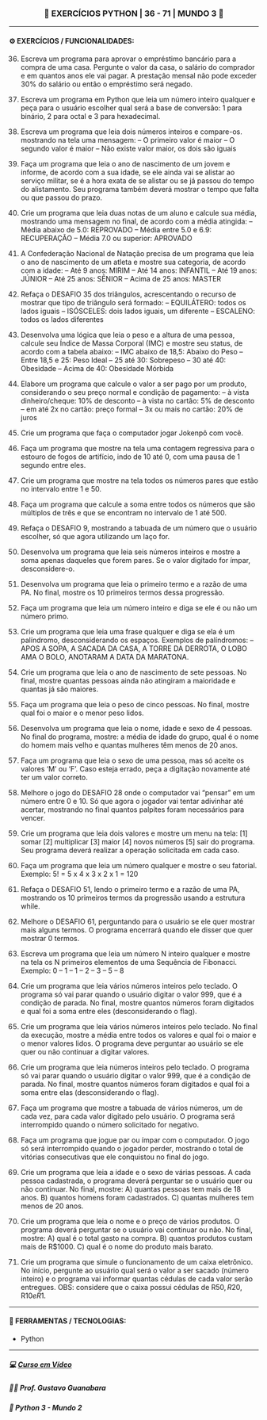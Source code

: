 <h3 align="center"> 
  🚧 EXERCÍCIOS PYTHON | 36 - 71 | MUNDO 3 🚧
</h3>

---
#### ⚙️ EXERCÍCIOS / FUNCIONALIDADES:

36) Escreva um programa para aprovar o empréstimo bancário para a compra de uma casa. Pergunte o valor da casa, o salário do comprador e em quantos anos ele vai pagar. A prestação mensal não pode exceder 30% do salário ou então o empréstimo será negado.

37) Escreva um programa em Python que leia um número inteiro qualquer e peça para o usuário escolher qual será a base de conversão: 1 para binário, 2 para octal e 3 para hexadecimal.

38) Escreva um programa que leia dois números inteiros e compare-os. mostrando na tela uma mensagem:
– O primeiro valor é maior
– O segundo valor é maior
– Não existe valor maior, os dois são iguais

39) Faça um programa que leia o ano de nascimento de um jovem e informe, de acordo com a sua idade, se ele ainda vai se alistar ao serviço militar, se é a hora exata de se alistar ou se já passou do tempo do alistamento. Seu programa também deverá mostrar o tempo que falta ou que passou do prazo.

40) Crie um programa que leia duas notas de um aluno e calcule sua média, mostrando uma mensagem no final, de acordo com a média atingida:
– Média abaixo de 5.0: REPROVADO
– Média entre 5.0 e 6.9: RECUPERAÇÃO
– Média 7.0 ou superior: APROVADO

41) A Confederação Nacional de Natação precisa de um programa que leia o ano de nascimento de um atleta e mostre sua categoria, de acordo com a idade:
– Até 9 anos: MIRIM
– Até 14 anos: INFANTIL
– Até 19 anos: JÚNIOR
– Até 25 anos: SÊNIOR
– Acima de 25 anos: MASTER

42) Refaça o DESAFIO 35 dos triângulos, acrescentando o recurso de mostrar que tipo de triângulo será formado:
– EQUILÁTERO: todos os lados iguais
– ISÓSCELES: dois lados iguais, um diferente
– ESCALENO: todos os lados diferentes

43) Desenvolva uma lógica que leia o peso e a altura de uma pessoa, calcule seu Índice de Massa Corporal (IMC) e mostre seu status, de acordo com a tabela abaixo:
– IMC abaixo de 18,5: Abaixo do Peso
– Entre 18,5 e 25: Peso Ideal
– 25 até 30: Sobrepeso
– 30 até 40: Obesidade
– Acima de 40: Obesidade Mórbida

44) Elabore um programa que calcule o valor a ser pago por um produto, considerando o seu preço normal e condição de pagamento:
– à vista dinheiro/cheque: 10% de desconto
– à vista no cartão: 5% de desconto
– em até 2x no cartão: preço formal 
– 3x ou mais no cartão: 20% de juros

45) Crie um programa que faça o computador jogar Jokenpô com você.
46) Faça um programa que mostre na tela uma contagem regressiva para o estouro de fogos de artifício, indo de 10 até 0, com uma pausa de 1 segundo entre eles.
47) Crie um programa que mostre na tela todos os números pares que estão no intervalo entre 1 e 50.
48) Faça um programa que calcule a soma entre todos os números que são múltiplos de três e que se encontram no intervalo de 1 até 500.
49) Refaça o DESAFIO 9, mostrando a tabuada de um número que o usuário escolher, só que agora utilizando um laço for.
50) Desenvolva um programa que leia seis números inteiros e mostre a soma apenas daqueles que forem pares. Se o valor digitado for ímpar, desconsidere-o.
51) Desenvolva um programa que leia o primeiro termo e a razão de uma PA. No final, mostre os 10 primeiros termos dessa progressão.
52) Faça um programa que leia um número inteiro e diga se ele é ou não um número primo.
53) Crie um programa que leia uma frase qualquer e diga se ela é um palíndromo, desconsiderando os espaços. Exemplos de palíndromos:
– APOS A SOPA, A SACADA DA CASA, A TORRE DA DERROTA, O LOBO AMA O BOLO, ANOTARAM A DATA DA MARATONA.
54) Crie um programa que leia o ano de nascimento de sete pessoas. No final, mostre quantas pessoas ainda não atingiram a maioridade e quantas já são maiores.
55) Faça um programa que leia o peso de cinco pessoas. No final, mostre qual foi o maior e o menor peso lidos.
56) Desenvolva um programa que leia o nome, idade e sexo de 4 pessoas. No final do programa, mostre: a média de idade do grupo, qual é o nome do homem mais velho e quantas mulheres têm menos de 20 anos.
57) Faça um programa que leia o sexo de uma pessoa, mas só aceite os valores ‘M’ ou ‘F’. Caso esteja errado, peça a digitação novamente até ter um valor correto.
58) Melhore o jogo do DESAFIO 28 onde o computador vai “pensar” em um número entre 0 e 10. Só que agora o jogador vai tentar adivinhar até acertar, mostrando no final quantos palpites foram necessários para vencer.
59) Crie um programa que leia dois valores e mostre um menu na tela:
[1] somar
[2] multiplicar
[3] maior
[4] novos números
[5] sair do programa.
Seu programa deverá realizar a operação solicitada em cada caso.
60) Faça um programa que leia um número qualquer e mostre o seu fatorial. Exemplo:
5! = 5 x 4 x 3 x 2 x 1 = 120
61) Refaça o DESAFIO 51, lendo o primeiro termo e a razão de uma PA, mostrando os 10 primeiros termos da progressão usando a estrutura while.
62) Melhore o DESAFIO 61, perguntando para o usuário se ele quer mostrar mais alguns termos. O programa encerrará quando ele disser que quer mostrar 0 termos.
63) Escreva um programa que leia um número N inteiro qualquer e mostre na tela os N primeiros elementos de uma Sequência de Fibonacci. Exemplo:
0 – 1 – 1 – 2 – 3 – 5 – 8
64) Crie um programa que leia vários números inteiros pelo teclado. O programa só vai parar quando o usuário digitar o valor 999, que é a condição de parada. No final, mostre quantos números foram digitados e qual foi a soma entre eles (desconsiderando o flag).
65) Crie um programa que leia vários números inteiros pelo teclado. No final da execução, mostre a média entre todos os valores e qual foi o maior e o menor valores lidos. O programa deve perguntar ao usuário se ele quer ou não continuar a digitar valores.
66) Crie um programa que leia números inteiros pelo teclado. O programa só vai parar quando o usuário digitar o valor 999, que é a condição de parada. No final, mostre quantos números foram digitados e qual foi a soma entre elas (desconsiderando o flag).
67) Faça um programa que mostre a tabuada de vários números, um de cada vez, para cada valor digitado pelo usuário. O programa será interrompido quando o número solicitado for negativo.
68) Faça um programa que jogue par ou ímpar com o computador. O jogo só será interrompido quando o jogador perder, mostrando o total de vitórias consecutivas que ele conquistou no final do jogo.
69) Crie um programa que leia a idade e o sexo de várias pessoas. A cada pessoa cadastrada, o programa deverá perguntar se o usuário quer ou não continuar. No final, mostre:
A) quantas pessoas tem mais de 18 anos.
B) quantos homens foram cadastrados.
C) quantas mulheres tem menos de 20 anos.
70) Crie um programa que leia o nome e o preço de vários produtos. O programa deverá perguntar se o usuário vai continuar ou não. No final, mostre:
A) qual é o total gasto na compra.
B) quantos produtos custam mais de R$1000.
C) qual é o nome do produto mais barato.
71) Crie um programa que simule o funcionamento de um caixa eletrônico. No início, pergunte ao usuário qual será o valor a ser sacado (número inteiro) e o programa vai informar quantas cédulas de cada valor serão entregues. OBS: considere que o caixa possui cédulas de R$50, R$20, R$10 e R$1.

---
#### 🔧 FERRAMENTAS / TECNOLOGIAS:

- Python

---
##### 💻 <a href="https://www.cursoemvideo.com/curso/python-3-mundo-3">Curso em Vídeo</a>
##### 🧑‍🏫 Prof. Gustavo Guanabara
##### 📖 Python 3 - Mundo 2
